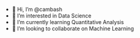 - 👋 Hi, I’m @cambash
- 👀 I’m interested in Data Science
- 🌱 I’m currently learning Quantitative Analysis
- 💞️ I’m looking to collaborate on Machine Learning

<!---
cambash/cambash is a ✨ special ✨ repository because its `README.md` (this file) appears on your GitHub profile.
You can click the Preview link to take a look at your changes.
--->
